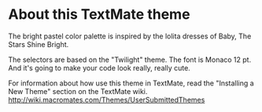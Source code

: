 # About this TextMate theme

The bright pastel color palette is inspired by the lolita dresses of Baby, The Stars Shine Bright.

The selectors are based on the "Twilight" theme. The font is Monaco 12 pt. And it's going to make your code look really, really cute.

For information about how use this theme in TextMate, read the "Installing a New Theme" section on the TextMate wiki.
http://wiki.macromates.com/Themes/UserSubmittedThemes